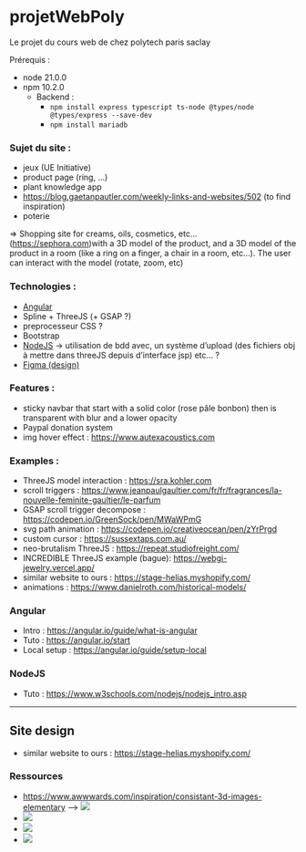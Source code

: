 # projetWebPoly
Le projet du cours web de chez polytech paris saclay

Prérequis :
- node 21.0.0
- npm 10.2.0
    - Backend : 
      - `npm install express typescript ts-node @types/node @types/express --save-dev`
      - `npm install mariadb`

### Sujet du site :
- jeux (UE Initiative)
- product page (ring, …)
- plant knowledge app
- <https://blog.gaetanpautler.com/weekly-links-and-websites/502> (to find inspiration)
- poterie

=> Shopping site for creams, oils, cosmetics, etc… (<https://sephora.com>)with a 3D model of the product, and a 3D model of the product in a room (like a ring on a finger, a chair in a room, etc…). The user can interact with the model (rotate, zoom, etc)


### Technologies :
- [Angular](#angular)   
- Spline + ThreeJS (+ GSAP ?)
- preprocesseur CSS ?
- Bootstrap
- [NodeJS](#nodejs) -> utilisation de bdd avec, un système d’upload (des fichiers obj à mettre dans threeJS depuis d’interface jsp) etc… ?
- [Figma (design)](https://www.figma.com/file/IyzCuuXuzRHhmPcgKNFIsf/Untitled?type=design&node-id=0%3A1&mode=design&t=rqxShbZXRcXu3DL3-1)



### Features :
- sticky navbar that start with a solid color (rose pâle bonbon) then is transparent with blur and a lower opacity
- Paypal donation system
- img hover effect : <https://www.autexacoustics.com> 



### Examples :
- ThreeJS model interaction : <https://sra.kohler.com> 
- scroll triggers : <https://www.jeanpaulgaultier.com/fr/fr/fragrances/la-nouvelle-feminite-gaultier/le-parfum> 
- GSAP scroll trigger decompose : <https://codepen.io/GreenSock/pen/MWaWPmG>
- svg path animation : <https://codepen.io/creativeocean/pen/zYrPrgd>
- custom cursor : <https://sussextaps.com.au/> 
- neo-brutalism ThreeJS : <https://repeat.studiofreight.com/>
- INCREDIBLE ThreeJS example (bague): <https://webgi-jewelry.vercel.app/>
 - similar website to ours : <https://stage-helias.myshopify.com/>
 - animations : <https://www.danielroth.com/historical-models/>


### Angular
- Intro : <https://angular.io/guide/what-is-angular>
- Tuto : <https://angular.io/start>
- Local setup : <https://angular.io/guide/setup-local>


### NodeJS
- Tuto : <https://www.w3schools.com/nodejs/nodejs_intro.asp>

---
## Site design

 - similar website to ours : <https://stage-helias.myshopify.com/>

### Ressources
 - <https://www.awwwards.com/inspiration/consistant-3d-images-elementary> --> ![](https://assets.awwwards.com/awards/element/2023/07/64c7977047c70631166571.jpg)
 - ![](https://assets.awwwards.com/awards/submissions/2019/07/5d2378f31ffb2988004784.png)
 - ![](https://assets.awwwards.com/awards/external/2020/12/5fcf897cd3999409543069.jpg)
 - ![](https://assets.awwwards.com/awards/submissions/2018/03/5aa791c5a56ba.jpg)
